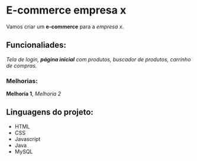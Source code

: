 # E-commerce empresa x

Vamos criar um **e-commerce** para a *empresa x*.

## Funcionaliades: 

*Tela de login, **página inicial** com produtos, buscador de produtos, carrinho de compras.*

### Melhorias:

__Melhoria 1__, _Melhoria 2_

## Linguagens do projeto:

* HTML
* CSS
* Javascript
* Java
* MySQL